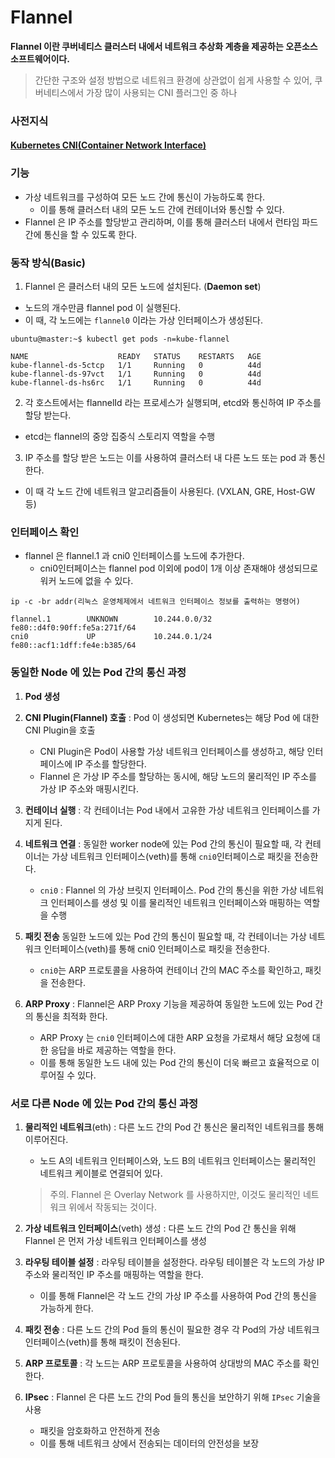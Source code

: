# Flannel
**Flannel 이란 쿠버네티스 클러스터 내에서 네트워크 추상화 계층을 제공하는 오픈소스 소프트웨어이다.**
> 간단한 구조와 설정 방법으로 네트워크 환경에 상관없이 쉽게 사용할 수 있어, 쿠버네티스에서 가장 많이 사용되는 CNI 플러그인 중 하나

### 사전지식
#### [Kubernetes CNI(Container Network Interface)](https://github.com/royroyee/gonet/tree/main/kubernetes/cni)

### 기능
- 가상 네트워크를 구성하여 모든 노드 간에 통신이 가능하도록 한다.
  - 이를 통해 클러스터 내의 모든 노드 간에 컨테이너와 통신할 수 있다.
- Flannel 은 IP 주소를 할당받고 관리하며, 이를 통해 클러스터 내에서 런타임 파드 간에 통신을 할 수 있도록 한다.

### 동작 방식(Basic)
1. Flannel 은 클러스터 내의 모든 노드에 설치된다. (**Daemon set**)
  - 노드의 개수만큼 flannel pod 이 실행된다.
  - 이 때, 각 노드에는 `flannel0` 이라는 가상 인터페이스가 생성된다.
  ```
  ubuntu@master:~$ kubectl get pods -n=kube-flannel
  
  NAME                    READY   STATUS    RESTARTS   AGE
  kube-flannel-ds-5ctcp   1/1     Running   0          44d
  kube-flannel-ds-97vct   1/1     Running   0          44d
  kube-flannel-ds-hs6rc   1/1     Running   0          44d
  ```
  
2. 각 호스트에서는 flannelId 라는 프로세스가 실행되며, etcd와 통신하여 IP 주소를 할당 받는다.
  - etcd는 flannel의 중앙 집중식 스토리지 역할을 수행
3. IP 주소를 할당 받은 노드는 이를 사용하여 클러스터 내 다른 노드 또는 pod 과 통신한다.
  - 이 때 각 노드 간에 네트워크 알고리즘들이 사용된다. (VXLAN, GRE, Host-GW 등)

### 인터페이스 확인
- flannel 은 flannel.1 과 cni0 인터페이스를 노드에 추가한다.
  - cni0인터페이스는 flannel pod 이외에 pod이 1개 이상 존재해야 생성되므로 워커 노드에 없을 수 있다.
```
ip -c -br addr(리눅스 운영체제에서 네트워크 인터페이스 정보를 출력하는 명령어)

flannel.1        UNKNOWN        10.244.0.0/32 fe80::d4f0:90ff:fe5a:271f/64 
cni0             UP             10.244.0.1/24 fe80::acf1:1dff:fe4e:b385/64 
```


### 동일한 Node 에 있는 Pod 간의 통신 과정

1. **Pod 생성**


2. **CNI Plugin(Flannel) 호출** : Pod 이 생성되면 Kubernetes는 해당 Pod 에 대한 CNI Plugin을 호출
   - CNI Plugin은 Pod이 사용할 가상 네트워크 인터페이스를 생성하고, 해당 인터페이스에 IP 주소를 할당한다.
   - Flannel 은 가상 IP 주소를 할당하는 동시에, 해당 노드의 물리적인 IP 주소를 가상 IP 주소와 매핑시킨다.


3. **컨테이너 실행** : 각 컨테이너는 Pod 내에서 고유한 가상 네트워크 인터페이스를 가지게 된다.


4. **네트워크 연결** : 동일한 worker node에 있는 Pod 간의 통신이 필요할 때, 각 컨테이너는 가상 네트워크 인터페이스(veth)를 통해 `cni0`인터페이스로 패킷을 전송한다.
   - `cni0` : Flannel 의 가상 브릿지 인터페이스. Pod 간의 통신을 위한 가상 네트워크 인터페이스를 생성 및 이를 물리적인 네트워크 인터페이스와 매핑하는 역할을 수행


5. **패킷 전송** 동일한 노드에 있는 Pod 간의 통신이 필요할 때, 각 컨테이너는 가상 네트워크 인터페이스(veth)를 통해 cni0 인터페이스로 패킷을 전송한다. 
   - `cni0`는 ARP 프로토콜을 사용하여 컨테이너 간의 MAC 주소를 확인하고, 패킷을 전송한다.


6. **ARP Proxy** : Flannel은 ARP Proxy 기능을 제공하여 동일한 노드에 있는 Pod 간의 통신을 최적화 한다.
   - ARP Proxy 는 `cni0` 인터페이스에 대한 ARP 요청을 가로채서 해당 요청에 대한 응답을 바로 제공하는 역할을 한다.
   - 이를 통해 동일한 노드 내에 있는 Pod 간의 통신이 더욱 빠르고 효율적으로 이루어질 수 있다.

### 서로 다른 Node 에 있는 Pod 간의 통신 과정

1. **물리적인 네트워크**(eth) : 다른 노드 간의 Pod 간 통신은 물리적인 네트워크를 통해 이루어진다.
   - 노드 A의 네트워크 인터페이스와, 노드 B의 네트워크 인터페이스는 물리적인 네트워크 케이블로 연결되어 있다.
   > 주의. Flannel 은 Overlay Network 를 사용하지만, 이것도 물리적인 네트워크 위에서 작동되는 것이다.


2. **가상 네트워크 인터페이스**(veth) 생성 : 다른 노드 간의 Pod 간 통신을 위해 Flannel 은 먼저 가상 네트워크 인터페이스를 생성


3. **라우팅 테이블 설정** : 라우팅 테이블을 설정한다. 라우팅 테이블은 각 노드의 가상 IP 주소와 물리적인 IP 주소를 매핑하는 역할을 한다.
    - 이를 통해 Flannel은 각 노드 간의 가상 IP 주소를 사용하여 Pod 간의 통신을 가능하게 한다.


4. **패킷 전송** : 다른 노드 간의 Pod 들의 통신이 필요한 경우 각 Pod의 가상 네트워크 인터페이스(veth)를 통해 패킷이 전송된다.


5. **ARP 프로토콜** : 각 노드는 ARP 프로토콜을 사용하여 상대방의 MAC 주소를 확인한다.


6. **IPsec** : Flannel 은 다른 노드 간의 Pod 들의 통신을 보안하기 위해 `IPsec` 기술을 사용
   - 패킷을 암호화하고 안전하게 전송
   - 이를 통해 네트워크 상에서 전송되는 데이터의 안전성을 보장